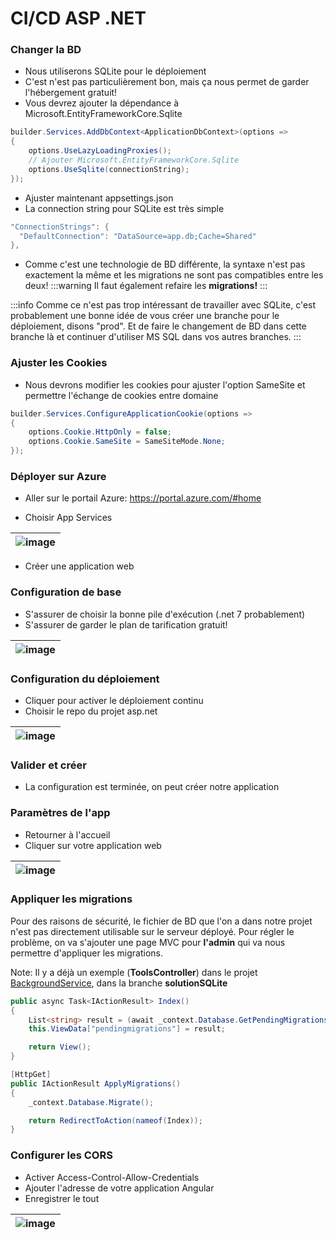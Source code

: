 # CI/CD ASP .NET

### Changer la BD
- Nous utiliserons SQLite pour le déploiement
- C'est n'est pas particulièrement bon, mais ça nous permet de garder l'hébergement gratuit!
- Vous devrez ajouter la dépendance à Microsoft.EntityFrameworkCore.Sqlite

```csharp
builder.Services.AddDbContext<ApplicationDbContext>(options =>
{
    options.UseLazyLoadingProxies();
    // Ajouter Microsoft.EntityFrameworkCore.Sqlite
    options.UseSqlite(connectionString);
});
```

- Ajuster maintenant appsettings.json
- La connection string pour SQLite est très simple

```csharp
"ConnectionStrings": {
  "DefaultConnection": "DataSource=app.db;Cache=Shared"
},
```
- Comme c'est une technologie de BD différente, la syntaxe n'est pas exactement la même et les migrations ne sont pas compatibles entre les deux!
:::warning
Il faut également refaire les **migrations!**
:::

:::info
Comme ce n'est pas trop intéressant de travailler avec SQLite, c'est probablement une bonne idée de vous créer une branche pour le déploiement, disons "prod". Et de faire le changement de BD dans cette branche là et continuer d'utiliser MS SQL dans vos autres branches.
:::

<!--
### Outil de debug EntityFramework

En ajoutant cette configuration dans Program.cs, on va pouvoir obtenir des erreurs plus claires sur nos pages lorsqu'il y a un problème avec EntityFramework.
On va également pouvoir appliquer les migrations sur le serveur facilement.

```csharp
// Permet d'obtenir des erreurs de BD plus claires et même d'appliquer des migrations manquantes
builder.Services.AddDatabaseDeveloperPageExceptionFilter();
```

Il faut également ajouter cette libraire:

|![alt text](image-2.png)|
|-|
-->

### Ajuster les Cookies
- Nous devrons modifier les cookies pour ajuster l'option SameSite et permettre l'échange de cookies entre domaine

```csharp
builder.Services.ConfigureApplicationCookie(options =>
{
    options.Cookie.HttpOnly = false;
    options.Cookie.SameSite = SameSiteMode.None;
});
```

### Déployer sur Azure

- Aller sur le portail Azure: https://portal.azure.com/#home

- Choisir App Services

| ![image](/img/infos/CICD/ASP/5W5-s3-az10.jpg) |
|-|

- Créer une application web

### Configuration de base
- S'assurer de choisir la bonne pile d'exécution (.net 7 probablement)
- S'assurer de garder le plan de tarification gratuit!

| ![image](/img/infos/CICD/ASP/5W5-s3-az11.jpg) |
|-|

### Configuration du déploiement
- Cliquer pour activer le déploiement continu
- Choisir le repo du projet asp.net

| ![image](/img/infos/CICD/ASP/5W5-s3-az12.jpg) |
|-|

### Valider et créer
- La configuration est terminée, on peut créer notre application

### Paramètres de l'app
- Retourner à l'accueil
- Cliquer sur votre application web

| ![image](/img/infos/CICD/ASP/5W5-s3-az13.jpg) |
|-|

<!--
### Activer les messages d'erreurs
- Nous allons activer le mode développement pour être en mesure de voir les problème qui surviennent
- Cela nous permettra aussi d'appliquer les migrations
- Aller dans Configuration et ajouter un nouveau paramètre d'application

| ![image](/img/infos/CICD/ASP/5W5-s3-az14.jpg) |
|-|

- Inscrire ASPNETCORE_ENVIRONMENT comme nom de paramètre
- Inscrire Development comme valeur
- Enregistrer les changements

| ![image](/img/infos/CICD/ASP/5W5-s3-az15.jpg) |
|-|

### Appliquer les migrations
- Avec ASPNETCORE_ENVIRONMENT à development on pourra appliquer les migration lors de notre première connexion

|![alt text](image-3.png)|
|-|

-->

### Appliquer les migrations

Pour des raisons de sécurité, le fichier de BD que l'on a dans notre projet n'est pas directement utilisable sur le serveur déployé. Pour régler le problème, on va s'ajouter une page MVC pour **l'admin** qui va nous permettre d'appliquer les migrations.

Note: Il y a déjà un exemple (**ToolsController**) dans le projet [BackgroundService](/info/BackgroundService), dans la branche **solutionSQLite**

```csharp
public async Task<IActionResult> Index()
{
    List<string> result = (await _context.Database.GetPendingMigrationsAsync()).ToList();
    this.ViewData["pendingmigrations"] = result;

    return View();
}

[HttpGet]
public IActionResult ApplyMigrations()
{
    _context.Database.Migrate();

    return RedirectToAction(nameof(Index));
}
```

### Configurer les CORS
- Activer Access-Control-Allow-Credentials
- Ajouter l'adresse de votre application Angular
- Enregistrer le tout

| ![image](/img/infos/CICD/ASP/5W5-s3-az16.jpg) |
|-|
